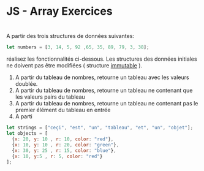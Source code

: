 # JS - Array Exercices

#
A partir des trois structures de données suivantes:

```js
let numbers = [3, 14, 5, 92 ,65, 35, 89, 79, 3, 38];
```
réalisez les fonctionnalités ci-dessous. Les structures des données initiales ne doivent pas être modifiées ( structure [immutable](https://developer.mozilla.org/fr/docs/Web/JavaScript/Reference/Objets_globaux/Object/freeze) ).

 1. A partir du tableau de nombres, retourne un tableau avec les valeurs doublée.
 2. A partir du tableau de nombres, retourne un tableau ne contenant que les valeurs pairs du tableau
 3. A partir du tableau de nombres, retourne un tableau ne contenant pas le premier élément du tableau en entrée
 4. A parti

```js
let strings = ["ceçi", "est", "un", "tableau", "et", "un", "objet"];
let objects = [
  {x: 20, y: 10 , r: 10, color: "red"},
  {x: 10, y: 10 , r: 20, color: "green"},
  {x: 30, y: 25 , r: 15, color: "blue"},
  {x: 10, y:5 , r: 5, color: "red"}
];
```

<!--stackedit_data:
eyJoaXN0b3J5IjpbMTgxMjM1MTIzLC05OTY1OTMwNzBdfQ==
-->